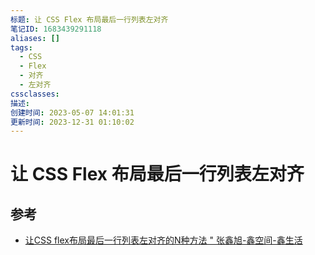 ```yaml
---
标题: 让 CSS Flex 布局最后一行列表左对齐
笔记ID: 1683439291118
aliases: []
tags:
  - CSS
  - Flex
  - 对齐
  - 左对齐
cssclasses: 
描述: 
创建时间: 2023-05-07 14:01:31
更新时间: 2023-12-31 01:10:02
---
```


# 让 CSS Flex 布局最后一行列表左对齐

## 参考

- [让CSS flex布局最后一行列表左对齐的N种方法 " 张鑫旭-鑫空间-鑫生活](https://www.zhangxinxu.com/wordpress/2019/08/css-flex-last-align/)
